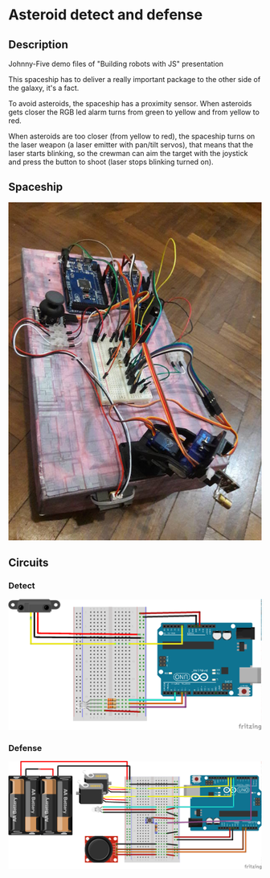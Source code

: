 # Asteroid detect and defense
## Description
Johnny-Five demo files of "Building robots with JS" presentation

This spaceship has to deliver a really important package to the other side of the galaxy, it's a fact.

To avoid asteroids, the spaceship has a proximity sensor. When asteroids gets closer the RGB led alarm turns from green to yellow and from yellow to red.

When asteroids are too closer (from yellow to red), the spaceship turns on the laser weapon (a laser emitter with pan/tilt servos), that means that the laser starts blinking, so the crewman can aim the target with the joystick and press the button to shoot (laser stops blinking turned on).

## Spaceship
![](/img/spaceship.jpg)

## Circuits
### Detect
![](/img/detect.png)
### Defense
![](/img/defense.png)